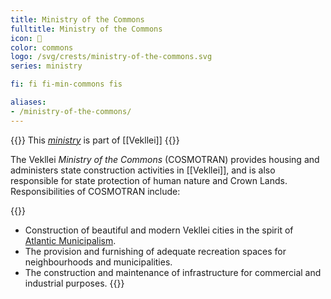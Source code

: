 ```yaml
---
title: Ministry of the Commons
fulltitle: Ministry of the Commons
icon: 🏡
color: commons
logo: /svg/crests/ministry-of-the-commons.svg
series: ministry

fi: fi fi-min-commons fis

aliases:
- /ministry-of-the-commons/
---
```

{{<note series>}}
 This *[ministry](/ministries/)* is part of [[Vekllei]]
{{</note>}}

The Vekllei *Ministry of the Commons* (COSMOTRAN) provides housing and administers state construction activities in [[Vekllei]], and is also responsible for state protection of human nature and Crown Lands. Responsibilities of COSMOTRAN include:

{{<note panel>}}
* Construction of beautiful and modern Vekllei cities in the spirit of [Atlantic Municipalism](/vekllei/#atlantic-municipalism).
* The provision and furnishing of adequate recreation spaces for neighbourhoods and municipalities.
* The construction and maintenance of infrastructure for commercial and industrial purposes.
{{</note>}}